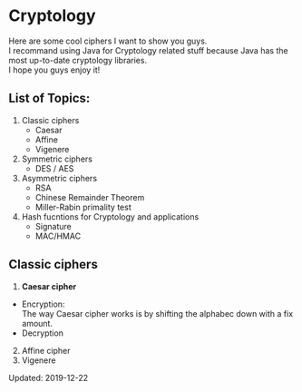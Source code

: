 # Cryptology
Here are some cool ciphers I want to show you guys.\
I recommand using Java for Cryptology related stuff because Java has the most up-to-date cryptology libraries.\
I hope you guys enjoy it!

## List of Topics:
1. Classic ciphers
   * Caesar
   * Affine
   * Vigenere
2. Symmetric ciphers
   * DES / AES
3. Asymmetric ciphers
   * RSA
   * Chinese Remainder Theorem
   * Miller-Rabin primality test
4. Hash fucntions for Cryptology and applications
   * Signature
   * MAC/HMAC

## Classic ciphers
1. <b>Caesar cipher</b>
  * Encryption:\
    The way Caesar cipher works is by shifting the alphabec down with a fix amount.
  * Decryption
2. Affine cipher
3. Vigenere 

Updated: 2019-12-22
